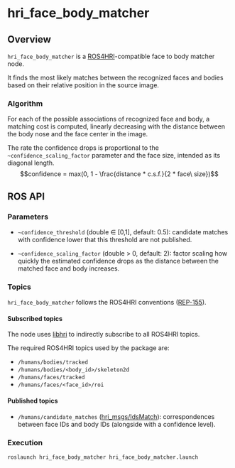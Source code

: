 hri_face_body_matcher
=====================

Overview
--------

`hri_face_body_matcher` is a [ROS4HRI](https://wiki.ros.org/hri)-compatible face
to body matcher node.

It finds the most likely matches between the recognized faces and bodies based
on their relative position in the source image.

### Algorithm

For each of the possible associations of recognized face and body, a matching
cost is computed, linearly decreasing with the distance between the body nose
and the face center in the image.

The rate the confidence drops is proportional to the
`~confidence_scaling_factor` parameter and the face size, intended as its
diagonal length.  $$confidence = max(0, 1 - \frac{distance * c.s.f.}{2 * face\
size})$$

ROS API
-------

### Parameters

- `~confidence_threshold` (double ∈ [0,1], default: 0.5): candidate matches with
  confidence lower that this threshold are not published.

- `~confidence_scaling_factor` (double > 0, default: 2): factor scaling how
  quickly the estimated confidence drops as the distance between the matched
  face and body increases.

### Topics

`hri_face_body_matcher` follows the ROS4HRI conventions
([REP-155](https://www.ros.org/reps/rep-0155.html)).

#### Subscribed topics

The node uses [libhri](https://gitlab/ros4hri/libhri) to indirectly subscribe to
all ROS4HRI topics.

The required ROS4HRI topics used by the package are:

- `/humans/bodies/tracked`
- `/humans/bodies/<body_id>/skeleton2d`
- `/humans/faces/tracked`
- `/humans/faces/<face_id>/roi`

#### Published topics

- `/humans/candidate_matches`
  ([hri_msgs/IdsMatch](http://docs.ros.org/en/api/hri_msgs/html/msg/IdsMatch.html)):
  correspondences between face IDs and body IDs (alongside with a confidence
  level).

### Execution

```bash
roslaunch hri_face_body_matcher hri_face_body_matcher.launch
```

